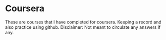 # Coursera
These are courses that I have completed for coursera. Keeping a record and also practice using github.
Disclaimer: Not meant to circulate any answers if any. 
